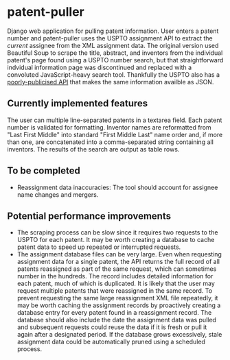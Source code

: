 # patent-puller
Django web application for pulling patent information. User enters a patent number and patent-puller uses the USPTO assignment API to extract the *current* assignee from the XML assignment data. The original version used Beautiful Soup to scrape the title, abstract, and inventors from the individual patent's page found using a USPTO number search, but that straightforward indvidual information page was discontinued and replaced with a convoluted JavaScript-heavy search tool. Thankfully the USPTO also has a [poorly-publicised API](https://developer.uspto.gov/ibd-api/swagger-ui/index.html) that makes the same information availble as JSON.
## Currently implemented features
The user can multiple line-separated patents in a textarea field. Each patent number  is validated for formatting. Inventor names are reformatted from "Last First Middle" into standard "First Middle Last" name order and, if more than one, are concatenated into a comma-separated string containing all inventors. The results of the search are output as table rows.
## To be completed
* Reassignment data inaccuracies: The tool should account for assignee name changes and mergers.
## Potential performance improvements
* The scraping process can be slow since it requires two requests to the USPTO for each patent. It may be worth creating a database to cache patent data to speed up repeated or interrupted requests. 
* The assignment database files can be very large. Even when requesting assignment data for a single patent, the API returns the full record of all  patents reassigned as part of the same request, which can sometimes number in the hundreds. The record includes detailed information for each patent, much of which is duplicated. It is likely that the user may request multiple patents that were reassigned in the same record. To prevent requesting the same large reassignment XML file repeatedly, it may be worth caching the assignment records by proactively creating a database entry for every patent found in a reassignment record. The database should also include the date the assignment data was pulled and subsequent requests could reuse the data if it is fresh or pull it again after a designated period. If the database grows excessively, stale assignment data could be automatically pruned using a scheduled process.
